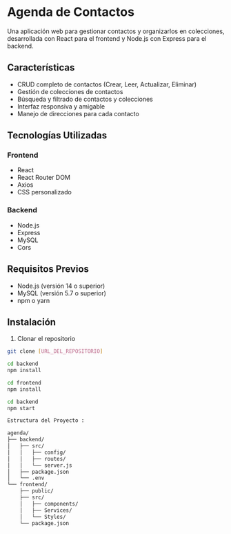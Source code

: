 # Agenda de Contactos

Una aplicación web para gestionar contactos y organizarlos en colecciones, desarrollada con React para el frontend y Node.js con Express para el backend.

## Características

- CRUD completo de contactos (Crear, Leer, Actualizar, Eliminar)
- Gestión de colecciones de contactos
- Búsqueda y filtrado de contactos y colecciones
- Interfaz responsiva y amigable
- Manejo de direcciones para cada contacto

## Tecnologías Utilizadas

### Frontend
- React
- React Router DOM
- Axios
- CSS personalizado

### Backend
- Node.js
- Express
- MySQL
- Cors

## Requisitos Previos

- Node.js (versión 14 o superior)
- MySQL (versión 5.7 o superior)
- npm o yarn

## Instalación

1. Clonar el repositorio
```bash
git clone [URL_DEL_REPOSITORIO]

cd backend
npm install

cd frontend
npm install

cd backend
npm start

Estructura del Proyecto :

agenda/
├── backend/
│   ├── src/
│   │   ├── config/
│   │   ├── routes/
│   │   └── server.js
│   ├── package.json
│   └── .env
└── frontend/
    ├── public/
    ├── src/
    │   ├── components/
    │   ├── Services/
    │   └── Styles/
    └── package.json
